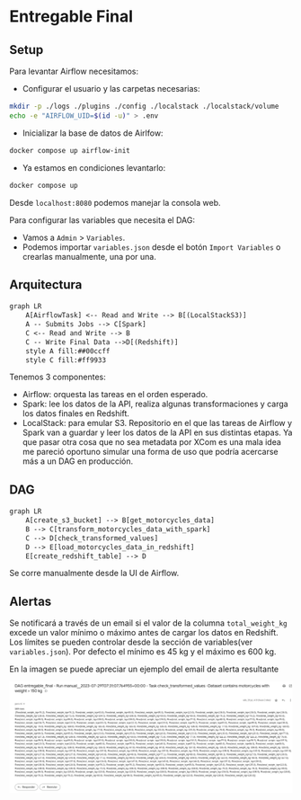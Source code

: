 # Entregable Final

## Setup

Para levantar Airflow necesitamos:

- Configurar el usuario y las carpetas necesarias:

```bash
mkdir -p ./logs ./plugins ./config ./localstack ./localstack/volume
echo -e "AIRFLOW_UID=$(id -u)" > .env
```

- Inicializar la base de datos de Airlfow:

```bash
docker compose up airflow-init
```

- Ya estamos en condiciones levantarlo:

```bash
docker compose up
```

Desde `localhost:8080` podemos manejar la consola web.

Para configurar las variables que necesita el DAG:

- Vamos a `Admin` > `Variables`.
- Podemos importar `variables.json` desde el botón `Import Variables` o
  crearlas manualmente, una por una.

## Arquitectura

```mermaid
graph LR
    A[AirflowTask] <-- Read and Write --> B[(LocalStackS3)]
    A -- Submits Jobs --> C[Spark]
    C <-- Read and Write --> B
    C -- Write Final Data -->D[(Redshift)]
    style A fill:##00ccff
    style C fill:#ff9933

```

Tenemos 3 componentes:

- Airflow: orquesta las tareas en el orden esperado.
- Spark: lee los datos de la API, realiza algunas transformaciones
  y carga los datos finales en Redshift.
- LocalStack: para emular S3. Repositorio en el que las tareas
  de Airflow y Spark van a guardar y leer los datos de la API en sus
  distintas etapas. Ya que pasar otra cosa que no sea metadata por
  XCom es una mala idea me pareció oportuno simular una forma
  de uso que podría acercarse más a un DAG en producción.

## DAG

```mermaid
graph LR
    A[create_s3_bucket] --> B[get_motorcycles_data]
    B --> C[transform_motorcycles_data_with_spark]
    C --> D[check_transformed_values]
    D --> E[load_motorcycles_data_in_redshift]
    E[create_redshift_table] --> D
```

Se corre manualmente desde la UI de Airflow.

## Alertas

Se notificará a través de un email si el valor de la columna `total_weight_kg`
excede un valor mínimo o máximo antes de cargar los datos en Redshift.
Los límites se pueden controlar desde la sección de variables(ver
`variables.json`). Por defecto el mínimo es 45 kg y el máximo
es 600 kg.

En la imagen se puede apreciar un ejemplo del email de alerta resultante

![Ejemplo](email_example.png)
